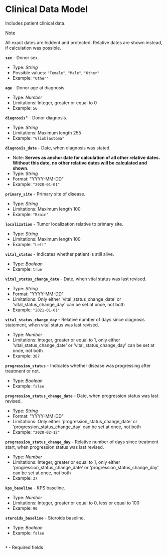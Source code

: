 # Clinical Data Model
Includes patient clinical data.

>[!NOTE]
> All exact dates are hiddent and protected. Relative dates are shown instead, if calculation was possible.

**`sex`** - Donor sex.
- Type: _String_
- Possible values: `"Female"`, `"Male"`, `"Other"`
- Example: `"Other"`

**`age`** - Donor age at diagnosis.
- Type: _Number_
- Limitations: Integer, greater or equal to 0
- Example: `56`

**`diagnosis`*** - Donor diagnosis.
- Type: _String_
- Limitations: Maximum length 255
- Example: `"Glioblastoma"`

**`diagnosis_date`** - Date, when diagnosis was stated.
- Note: **Serves as anchor date for calculation of all other relative dates. Without this date, no other relative dates will be calculated and shown.**
- Type: _String_
- Format: "YYYY-MM-DD"
- Example: `"2020-01-01"`

**`primary_site`** - Primary site of disease.
- Type: _String_
- Limitations: Maximum length 100
- Example: `"Brain"`

**`localization`** - Tumor localization relative to primary site.
- Type: _String_
- Limitations: Maximum length 100
- Example: `"Left"`

**`vital_status`** - Indicates whether patient is still alive.
- Type: _Boolean_
- Example: `true`

**`vital_status_change_date`** - Date, when vital status was last revised.
- Type: _String_
- Format: "YYYY-MM-DD"
- Limitations: Only either 'vital_status_change_date' or 'vital_status_change_day' can be set at once, not both
- Example: `"2021-01-01"`

**`vital_status_change_day`** - Relative number of days since diagnosis statement, when vital status was last revised.
- Type: _Number_
- Limitations: Integer, greater or equal to 1, only either 'vital_status_change_date' or 'vital_status_change_day' can be set at once, not both
- Example: `367`

**`progression_status`** - Indicates whether disease was progressing after treatment or not.
- Type: _Boolean_
- Example: `false`

**`progression_status_change_date`** - Date, when progression status was last revised.
- Type: _String_
- Format: "YYYY-MM-DD"
- Limitations: Only either 'progression_status_change_date' or 'progression_status_change_day' can be set at once, not both
- Example: `"2020-02-12"`

**`progression_status_change_day`** - Relative number of days since treatment start, when progression status was last revised.
- Type: _Number_
- Limitations: Integer, greater or equal to 1, only either 'progression_status_change_date' or 'progression_status_change_day' can be set at once, not both
- Example: `37`

**`kps_baseline`** - KPS baseline.
- Type: _Number_
- Limitations: Integer, greater or equal to 0, less or equal to 100
- Example: `90`

**`steroids_baseline`** - Steroids baseline.
- Type: _Boolean_
- Example: `false`

##
**`*`** - Required fields
